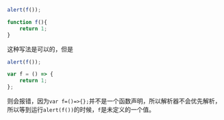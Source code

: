 ```javascript
alert(f());

function f(){
	return 1;
}
```

这种写法是可以的，但是

```javascript
alert(f());

var f = () => {
    return 1;
};
```

则会报错，因为`var f=()=>{};`并不是一个函数声明，所以解析器不会优先解析，所以等到运行`alert(f())`的时候，`f`是未定义的一个值。